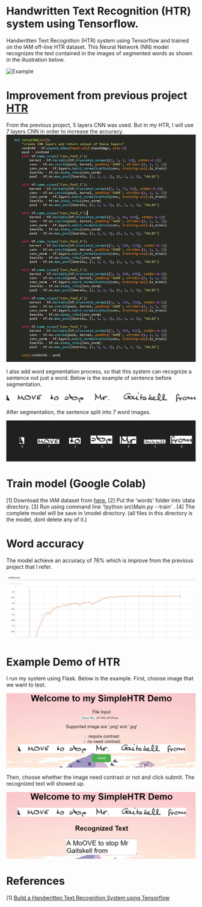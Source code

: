 # Handwritten Text Recognition (HTR) system using Tensorflow.
Handwritten Text Recognition (HTR) system using Tensorflow and trained on the IAM off-line HTR dataset. This Neural Network (NN) model recognizes the text contained in the images of segmented words as shown in the illustration below.

![Example](https://github.com/githubharald/SimpleHTR/raw/master/doc/htr.png)
# Improvement from previous project [HTR](https://towardsdatascience.com/2326a3487cd5)
From the previous project, 5 layers CNN was used. But in my HTR, I will use 7 layers CNN in order to increase the accuracy.
![CNN 7 layers](https://github.com/BigBoss9797/HTR/blob/master/doc/cnn%207.JPG)

I also add word segmentation process, so that this system can recognize a sentence not just a word. Below is the example of sentence before segmentation.

![sentence before segmentation](https://github.com/BigBoss9797/HTR/blob/master/doc/a01-000u-s00-00.png)

After segmentation, the sentence split into 7 word images. 

![sentence after segmentation](https://github.com/BigBoss9797/HTR/blob/master/doc/segment.JPG)

# Train model (Google Colab)
[1] Download the IAM dataset from [here.](http://www.fki.inf.unibe.ch/DBs/iamDB/data/words)
[2] Put the 'words' folder into \data directory.
[3] Run using command line '!python src\Main.py --train' .
[4] The complete model will be save in \model directory. (all files in this directory is the model, dont delete any of it.)

# Word accuracy
The model achieve an accuracy of 76% which is improve from the previous project that I refer.

![Word Accuracy](https://github.com/BigBoss9797/HTR/blob/master/doc/wordAccuracy.JPG)

# Example Demo of HTR
I run my system using Flask. Below is the example.
First, choose image that we want to test.

![image](https://github.com/BigBoss9797/HTR/blob/master/doc/Screenshot%20(178).png)

Then, choose whether the image need contrast or not and click submit. The recognized text will showed up.

![result](https://github.com/BigBoss9797/HTR/blob/master/doc/Screenshot%20(177).png)

# References
[1] [Build a Handwritten Text Recognition System using Tensorflow](https://towardsdatascience.com/2326a3487cd5) 
